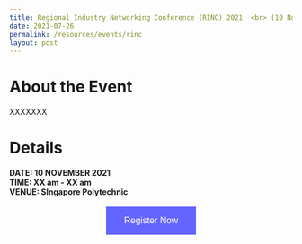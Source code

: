 ```yaml
---
title: Regional Industry Networking Conference (RINC) 2021  <br> (10 Nov 2021)
date: 2021-07-26
permalink: /resources/events/rinc
layout: post
---
```

# About the Event

 XXXXXXX

# Details
**DATE: 10 NOVEMBER 2021 <br> 
TIME: XX am - XX am <br> 
VENUE: SIngapore Polytechnic**



<style>
#register {
  background-color: #0000ff;
  border: none;
  color: white;
  padding: 16px 32px;
  text-align: center;
  font-size: 16px;
  margin: 4px 2px;
  opacity: 0.6;
  transition: 0.3s;
  display: inline-block;
  text-decoration: none;
  cursor: pointer;
}
</style>

<center><a href="https://industry.sp.edu.sg/5g-aiot/" target='blank'><button class="btn" id="register">Register Now</button></a></center>